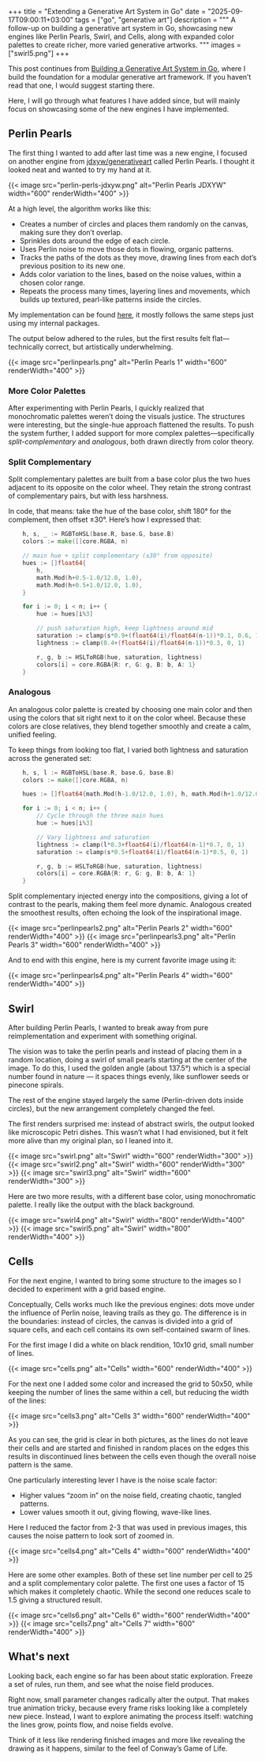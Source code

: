 +++
title = "Extending a Generative Art System in Go" 
date = "2025-09-17T09:00:11+03:00"
tags = ["go", "generative art"] 
description = """
A follow-up on building a generative art system in Go, showcasing new engines like Perlin Pearls, Swirl, and Cells, along with expanded color palettes to create richer, more varied generative artworks.
"""
images = ["swirl5.png"]
+++

This post continues from [Building a Generative Art System in Go](https://mamonas.dev/posts/building-a-generative-art-system-in-go/), where I build the foundation for a modular generative art framework. If you haven’t read that one, I would suggest starting there.

Here, I will go through what features I have added since, but will mainly focus on showcasing some of the new engines I have implemented.

## Perlin Pearls

The first thing I wanted to add after last time was a new engine, I focused on another engine from [jdxyw/generativeart](https://github.com/jdxyw/generativeart/) called Perlin Pearls. I thought it looked neat and wanted to try my hand at it.

<div class="image-row">
  {{< image src="perlin-perls-jdxyw.png" alt="Perlin Pearls JDXYW" width="600" renderWidth="400" >}}
</div>

At a high level, the algorithm works like this:
- Creates a number of circles and places them randomly on the canvas, making sure they don’t overlap.
- Sprinkles dots around the edge of each circle.
- Uses Perlin noise to move those dots in flowing, organic patterns.
- Tracks the paths of the dots as they move, drawing lines from each dot’s previous position to its new one.
- Adds color variation to the lines, based on the noise values, within a chosen color range.
- Repeats the process many times, layering lines and movements, which builds up textured, pearl-like patterns inside the circles.

My implementation can be found [here](https://github.com/KonMam/go-genart), it mostly follows the same steps just using my internal packages.

The output below adhered to the rules, but the first results felt flat—technically correct, but artistically underwhelming.

<div class="image-row">
  {{< image src="perlinpearls.png" alt="Perlin Pearls 1" width="600" renderWidth="400" >}}
</div>

### More Color Palettes

After experimenting with Perlin Pearls, I quickly realized that monochromatic palettes weren’t doing the visuals justice. The structures were interesting, but the single-hue approach flattened the results. To push the system further, I added support for more complex palettes—specifically *split-complementary* and *analogous*, both drawn directly from color theory.

### Split Complementary

Split complementary palettes are built from a base color plus the two hues adjacent to its opposite on the color wheel. They retain the strong contrast of complementary pairs, but with less harshness.

In code, that means: take the hue of the base color, shift 180° for the complement, then offset ±30°. Here’s how I expressed that:
```go
	h, s, _ := RGBToHSL(base.R, base.G, base.B)
	colors := make([]core.RGBA, n)

	// main hue + split complementary (±30° from opposite)
	hues := []float64{
		h,
		math.Mod(h+0.5-1.0/12.0, 1.0),
		math.Mod(h+0.5+1.0/12.0, 1.0),
	}

	for i := 0; i < n; i++ {
		hue := hues[i%3]

		// push saturation high, keep lightness around mid
		saturation := clamp(s*0.9+(float64(i)/float64(n-1))*0.1, 0.6, 1.0)
		lightness := clamp(0.4+(float64(i)/float64(n-1))*0.3, 0, 1)

		r, g, b := HSLToRGB(hue, saturation, lightness)
		colors[i] = core.RGBA{R: r, G: g, B: b, A: 1}
	}
```

### Analogous

An analogous color palette is created by choosing one main color and then using the colors that sit right next to it on the color wheel. Because these colors are close relatives, they blend together smoothly and create a calm, unified feeling.

To keep things from looking too flat, I varied both lightness and saturation across the generated set:
```go
	h, s, l := RGBToHSL(base.R, base.G, base.B)
	colors := make([]core.RGBA, n)

	hues := []float64{math.Mod(h-1.0/12.0, 1.0), h, math.Mod(h+1.0/12.0, 1.0)}

	for i := 0; i < n; i++ {
		// Cycle through the three main hues
		hue := hues[i%3]

		// Vary lightness and saturation
		lightness := clamp(l*0.3+float64(i)/float64(n-1)*0.7, 0, 1)
		saturation := clamp(s*0.5+float64(i)/float64(n-1)*0.5, 0, 1)

		r, g, b := HSLToRGB(hue, saturation, lightness)
		colors[i] = core.RGBA{R: r, G: g, B: b, A: 1}
	}
```


Split complementary injected energy into the compositions, giving a lot of contrast to the pearls, making them feel more dynamic. Analogous created the smoothest results, often echoing the look of the inspirational image.
<div class="image-row">
  {{< image src="perlinpearls2.png" alt="Perlin Pearls 2" width="600" renderWidth="400" >}}
  {{< image src="perlinpearls3.png" alt="Perlin Pearls 3" width="600" renderWidth="400" >}}
</div>

And to end with this engine, here is my current favorite image using it:
<div class="image-row">
  {{< image src="perlinpearls4.png" alt="Perlin Pearls 4" width="600" renderWidth="400" >}}
</div>

## Swirl

After building Perlin Pearls, I wanted to break away from pure reimplementation and experiment with something original.

The vision was to take the perlin pearls and instead of placing them in a random location, doing a swirl of small pearls starting at the center of the image. To do this, I used the golden angle (about 137.5°) which is a special number found in nature — it spaces things evenly, like sunflower seeds or pinecone spirals.

The rest of the engine stayed largely the same (Perlin-driven dots inside circles), but the new arrangement completely changed the feel.

The first renders surprised me: instead of abstract swirls, the output looked like microscopic Petri dishes. This wasn’t what I had envisioned, but it felt more alive than my original plan, so I leaned into it.
<div class="image-row">
  {{< image src="swirl.png" alt="Swirl" width="600" renderWidth="300" >}}
  {{< image src="swirl2.png" alt="Swirl" width="600" renderWidth="300" >}}
  {{< image src="swirl3.png" alt="Swirl" width="600" renderWidth="300" >}}
</div>

Here are two more results, with a different base color, using monochromatic palette. I really like the output with the black background.
<div class="image-row">
  {{< image src="swirl4.png" alt="Swirl" width="800" renderWidth="400" >}}
  {{< image src="swirl5.png" alt="Swirl" width="800" renderWidth="400" >}}
</div>

## Cells

For the next engine, I wanted to bring some structure to the images so I decided to experiment with a grid based engine.

Conceptually, Cells works much like the previous engines: dots move under the influence of Perlin noise, leaving trails as they go. The difference is in the boundaries: instead of circles, the canvas is divided into a grid of square cells, and each cell contains its own self-contained swarm of lines.

For the first image I did a white on black rendition, 10x10 grid, small number of lines.
<div class="image-row">
  {{< image src="cells.png" alt="Cells" width="600" renderWidth="400" >}}
</div>

For the next one I added some color and increased the grid to 50x50, while keeping the number of lines the same within a cell, but reducing the width of the lines:
<div class="image-row">
  {{< image src="cells3.png" alt="Cells 3" width="600" renderWidth="400" >}}
</div>

As you can see, the grid is clear in both pictures, as the lines do not leave their cells and are started and finished in random places on the edges this results in discontinued lines between the cells even though the overall noise pattern is the same.

One particularly interesting lever I have is the noise scale factor:
* Higher values “zoom in” on the noise field, creating chaotic, tangled patterns.
* Lower values smooth it out, giving flowing, wave-like lines.

Here I reduced the factor from 2-3 that was used in previous images, this causes the noise pattern to look sort of zoomed in.
<div class="image-row">
  {{< image src="cells4.png" alt="Cells 4" width="600" renderWidth="400" >}}
</div>

Here are some other examples. Both of these set line number per cell to 25 and a split complementary color palette. The first one uses a factor of 15 which makes it completely chaotic. While the second one reduces scale to 1.5 giving a structured result.
<div class="image-row">
  {{< image src="cells6.png" alt="Cells 6" width="600" renderWidth="400" >}}
  {{< image src="cells7.png" alt="Cells 7" width="600" renderWidth="400" >}}
</div>

## What's next

Looking back, each engine so far has been about static exploration. Freeze a set of rules, run them, and see what the noise field produces.

Right now, small parameter changes radically alter the output. That makes true animation tricky, because every frame risks looking like a completely new piece. Instead, I want to explore animating the process itself: watching the lines grow, points flow, and noise fields evolve.

Think of it less like rendering finished images and more like revealing the drawing as it happens, similar to the feel of Conway’s Game of Life.
